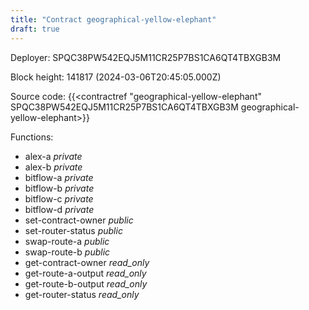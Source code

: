 ```yaml
---
title: "Contract geographical-yellow-elephant"
draft: true
---
```

Deployer: SPQC38PW542EQJ5M11CR25P7BS1CA6QT4TBXGB3M


 



Block height: 141817 (2024-03-06T20:45:05.000Z)

Source code: {{<contractref "geographical-yellow-elephant" SPQC38PW542EQJ5M11CR25P7BS1CA6QT4TBXGB3M geographical-yellow-elephant>}}

Functions:

* alex-a _private_
* alex-b _private_
* bitflow-a _private_
* bitflow-b _private_
* bitflow-c _private_
* bitflow-d _private_
* set-contract-owner _public_
* set-router-status _public_
* swap-route-a _public_
* swap-route-b _public_
* get-contract-owner _read_only_
* get-route-a-output _read_only_
* get-route-b-output _read_only_
* get-router-status _read_only_
